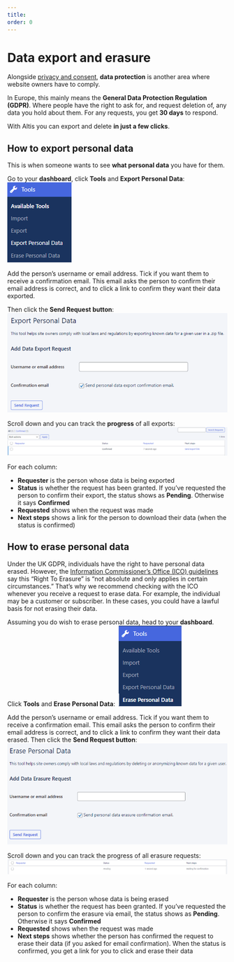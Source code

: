 ```yaml
---
title:
order: 0
---
```


# Data export and erasure

Alongside [privacy and consent](privacy-and-consent.md), **data protection** is another area where website owners have to comply. 

In Europe, this mainly means the **General Data Protection Regulation (GDPR)**. Where people have the right to ask for, and request deletion of, any data you hold about them. For any requests, you get **30 days** to respond. 

With Altis you can export and delete **in just a few clicks**. 

## How to export personal data

This is when someone wants to see **what personal data** you have for them. 

Go to your **dashboard**, click **Tools** and **Export Personal Data**:
![](../assets/date-export-image3.png)

Add the person’s username or email address. Tick if you want them to receive a confirmation email. This email asks the person to confirm their email address is correct, and to click a link to confirm they want their data exported. 

Then click the **Send Request button**:
![](../assets/date-export-image2.png)

Scroll down and you can track the **progress** of all exports:
![](../assets/date-export-image6.png)

For each column:

- **Requester** is the person whose data is being exported
- **Status** is whether the request has been granted. If you’ve requested the person to confirm their export, the status shows as **Pending**. Otherwise it says **Confirmed**
- **Requested** shows when the request was made
- **Next steps** shows a link for the person to download their data (when the status is confirmed)

## How to erase personal data

Under the UK GDPR, individuals have the right to have personal data erased. However, the [Information Commissioner’s Office (ICO) guidelines](https://ico.org.uk/for-organisations/guide-to-data-protection/guide-to-the-general-data-protection-regulation-gdpr/individual-rights/right-to-erasure/) say this “Right To Erasure” is “not absolute and only applies in certain circumstances.” That’s why we recommend checking with the ICO whenever you receive a request to erase data. For example, the individual may be a customer or subscriber. In these cases, you could have a lawful basis for not erasing their data.

Assuming you do wish to erase personal data, head to your **dashboard**. Click **Tools** and **Erase Personal Data**: 
![](../assets/date-export-image1.png)

Add the person’s username or email address. Tick if you want them to receive a confirmation email. This email asks the person to confirm their email address is correct, and to click a link to confirm they want their data erased. Then click the **Send Request button**:
![](../assets/date-export-image5.png)

Scroll down and you can track the progress of all erasure requests:
![](../assets/date-export-image4.png)

For each column:

- **Requester** is the person whose data is being erased
- **Status** is whether the request has been granted. If you’ve requested the person to confirm the erasure via email, the status shows as **Pending**. Otherwise it says **Confirmed**
- **Requested** shows when the request was made
- **Next steps** shows whether the person has confirmed the request to erase their data (if you asked for email confirmation). When the status is confirmed, you get a link for you to click and erase their data
